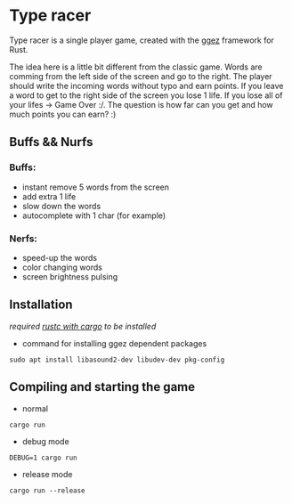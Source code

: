 # Type racer

Type racer is a single player game, created with the [ggez](https://ggez.rs/) framework for Rust.

The idea here is a little bit different from the classic game. Words are comming from the left side of the screen and go to the right. The player should write the incoming words without typo and earn points. If you leave a word to get to the right side of the screen you lose 1 life. If you lose all of your lifes -> Game Over :/\. The question is how far can you get and how much points you can earn? :)

## Buffs && Nurfs

### Buffs:
- instant remove 5 words from the screen
- add extra 1 life
- slow down the words
- autocomplete with 1 char (for example)

### Nerfs:
- speed-up the words
- color changing words
- screen brightness pulsing

## Installation

*required [rustc with cargo](https://rustup.rs/) to be installed*

- command for installing ggez dependent packages

```
sudo apt install libasound2-dev libudev-dev pkg-config
```

## Compiling and starting the game

- normal
```
cargo run
```
- debug mode
```
DEBUG=1 cargo run
```

- release mode
```
cargo run --release
```
